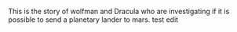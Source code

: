 This is the story of wolfman and Dracula who are investigating if it is possible to send a planetary lander to mars. 
test edit
